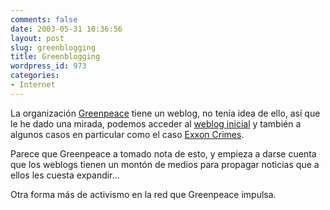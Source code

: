 ```yaml
---
comments: false
date: 2003-05-31 10:36:56
layout: post
slug: greenblogging
title: Greenblogging
wordpress_id: 973
categories:
- Internet
---
```


La organización [Greenpeace](http://www.greenpeace.org) tiene un weblog, no tenía idea de ello, así que le he dado una mirada, podemos acceder al [weblog inicial](http://weblog.greenpeace.org) y también a algunos casos en particular como el caso [Exxon Crimes](http://weblog.greenpeace.org/esso/).





Parece que Greenpeace a tomado nota de esto, y empieza a darse cuenta que los weblogs tienen un montón de medios para propagar noticias que a ellos les cuesta expandir…





Otra forma más de activismo en la red que Greenpeace impulsa.




 
